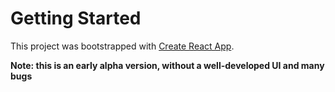 # Getting Started

This project was bootstrapped with [Create React App](https://github.com/facebook/create-react-app).

**Note: this is an early alpha version, without a well-developed UI and many bugs**
